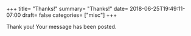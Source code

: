 +++
title= "Thanks!"
summary= "Thanks!"
date= 2018-06-25T19:49:11-07:00
draft= false
categories= ["misc"]
+++

Thank you! Your message has been posted. 